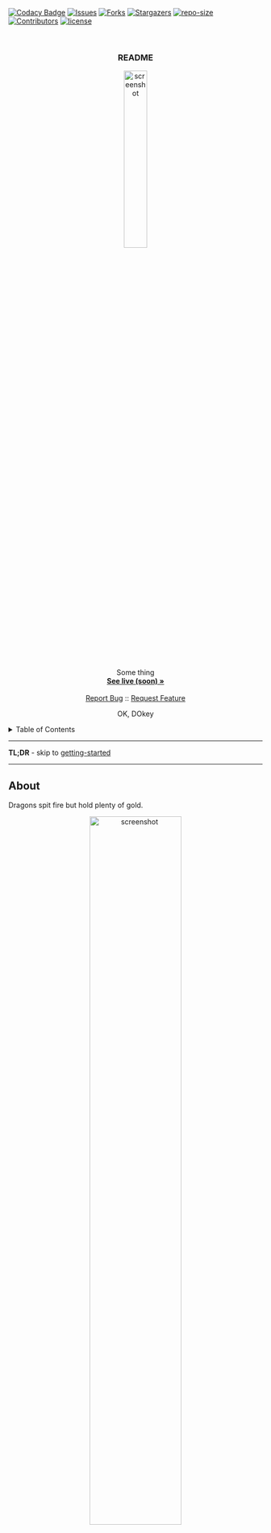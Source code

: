 
<!-- PROJECT SHIELDS -->
[![Codacy Badge][codacy-shield]][codacy-url]
[![Issues][issues-shield]][issues-url]
[![Forks][forks-shield]][forks-url]
[![Stargazers][stars-shield]][stars-url]
[![repo-size][repo-size-shield]][repo-size-url]
[![Contributors][contributors-shield]][contributors-url]
[![license][license-shield]][license-url]

<!-- PROJECT LOGO -->
<br />
<div align="center">

  <h3 align="center">README</h3>

   <a href="#">
      <img src="images/orgname-logo.png" alt="screenshot" width="30%">
   </a>

  <p align="center">
    Some thing
    <br />
    <a href="#"><strong>See live (soon) »</strong></a>
    <br />
    <br />
    <a href="https://github.com/orgname/appname/issues">Report Bug</a>
    ::
    <a href="https://github.com/orgname/appname/issues">Request Feature</a>
  </p>
</div>

<p align="center">
OK, DOkey
</p>

<!-- TABLE OF CONTENTS -->
<details>
  <summary>Table of Contents</summary>
      <ol>
         <li>
            <a href="#about">About</a>
            <ul>
                <li>
                    <a href="#built-with">Built With</a>
                </li>
            </ul>
         </li>
         <li>
         <a href="#getting-started">Getting Started</a>
         <ul>
            <li><a href="#prerequisites">Prerequisites</a></li>
            <li><a href="#repo">Repo</a></li>
            <li><a href="#develop">Develop</a></li>
            <li><a href="#build">Build</a></li>
            <li><a href="#deploy">deploy</a></li>
         </ul>
         </li>
         <li><a href="#roadmap">Roadmap</a></li>
         <li><a href="#contributing">Contributing</a></li>
         <li><a href="#license">License</a></li>
         <li><a href="#acknowledgments">Acknowledgments</a></li>
      </ol>
</details>

<hr/>

**TL;DR** - skip to [getting-started](#getting-started)


<hr/>

<!-- ABOUT THE PROJECT -->

## About

Dragons spit fire but hold plenty of gold.

<div align="center">
   <a href="#">
      <img src="images/orgname-logo.png" alt="screenshot" width="60%">
   </a>
</div>

## Features

* Long tail
* Short tail
* 


Of course, nothing is perfect, but I will try to keep this up to date and fix issues right here.
If you've truly tried everything and still can't get this to work for you, try to reach out. Or raise an issue. But I make no promise

<p align="right">(<a href="#readme-top">back to top</a>)</p>

### Built With

- [node.js](https://nodejs.org/) - of course
- [someotherthing](https://perdu.com/) - never did before, I almost used another one, but it seems solid
- 

### Also using

- 


<hr/>

<!-- GETTING STARTED -->

## Getting Started

### Prerequisites

- you need [Git](https://git-scm.com/) installed
- and [nodejs](https://nodejs.org/) of course


### Set up repo

```bash
$ git clone https://github.com/orgname/appname.git
```

Navigate to the repo root's folder & install dependencies

```bash
$ cd ./appname && npm install
```

### Develop

**Launch in develop mode**

```bash
$ npm run develop # code changes will automatically reload the server
```

**Access via browser**

- Hit [http://localhost:3030](http://localhost:3030)

### Build

This command will compile for production deployment:

```bash
$ npm run compile
```


### Deploy

how to deploy here

<p align="right">(<a href="#readme-top">back to top</a>)</p>


<hr/>

## Roadmap

- [x] Setup a repo with ...
- [x] Setup ...
- [ ] And ...

<hr/>

## Contributing

Contributions are what make the open source community such an amazing place to learn, inspire, and create. Any contributions you make are **greatly appreciated**.

If you have a suggestion that would make this better, please fork the repo and create a pull request. You can also simply open an issue with the tag "enhancement".
Don't forget to give the project a star! Thanks again!

1. fork the Project
2. create your Feature Branch (`git checkout -b feature/some-feature`)
3. commit your Changes (`git commit -m 'Add some feature'`)
4. push to the Branch (`git push origin feature/some-feature`)
5. open a Pull Request

<hr/>

<p align="right">(<a href="#readme-top">back to top</a>)</p>

<hr/>

## Acknowledgments

It would never end. I've done this work not just off dozens of other people's open source work, but hundreds, thousands, or maybe millions.


<!-- Refs -->

[codacy-url]: https://app.codacy.com/gh/orgname/appname/dashboard
[codacy-shield]: https://img.shields.io/codacy/grade/appid?style=for-the-badge
[contributors-shield]: https://img.shields.io/github/contributors/orgname/appname.svg?style=for-the-badge
[contributors-url]: https://github.com/orgname/appname/graphs/contributors
[forks-shield]: https://img.shields.io/github/forks/orgname/appname.svg?style=for-the-badge
[forks-url]: https://github.com/orgname/appname/network/members
[stars-shield]: https://img.shields.io/github/stars/orgname/appname.svg?style=for-the-badge
[stars-url]: https://github.com/orgname/appname/stargazers
[issues-shield]: https://img.shields.io/github/issues/orgname/appname.svg?style=for-the-badge
[issues-url]: https://github.com/orgname/appname/issues
[license-shield]: https://img.shields.io/github/license/orgname/appname.svg?style=for-the-badge
[license-url]: https://github.com/orgname/appname/blob/main/LICENSE
[score-shield]: https://img.shields.io/ossf-scorecard/github.com/orgname/appname?style=for-the-badge
[score-url]: https://github.com/orgname/appname
[repo-size-shield]: https://img.shields.io/github/repo-size/orgname/appname?style=for-the-badge
[repo-size-url]: https://github.com/orgname/appname/archive/refs/heads/main.zip
[product-screenshot]: images/orgname-logo.png

## Changelog

Changelog see [here](CHANGELOG.md)

## License

[![license][license-shield]][license-url]


If you too produce work and publish it out there, it's clearer to choose a [license](https://choosealicense.com).

```markdown
MIT License

Copyright (c) 2024 Hirako

Permission is hereby granted, free of charge, to any person obtaining a copy
of this software and associated documentation files (the "Software"), to deal
in the Software without restriction, including without limitation the rights
to use, copy, modify, merge, publish, distribute, sublicense, and/or sell
copies of the Software, and to permit persons to whom the Software is
furnished to do so, subject to the following conditions:

The above copyright notice and this permission notice shall be included in all
copies or substantial portions of the Software.

THE SOFTWARE IS PROVIDED "AS IS", WITHOUT WARRANTY OF ANY KIND, EXPRESS OR
IMPLIED, INCLUDING BUT NOT LIMITED TO THE WARRANTIES OF MERCHANTABILITY,
FITNESS FOR A PARTICULAR PURPOSE AND NONINFRINGEMENT. IN NO EVENT SHALL THE
AUTHORS OR COPYRIGHT HOLDERS BE LIABLE FOR ANY CLAIM, DAMAGES OR OTHER
LIABILITY, WHETHER IN AN ACTION OF CONTRACT, TORT OR OTHERWISE, ARISING FROM,
OUT OF OR IN CONNECTION WITH THE SOFTWARE OR THE USE OR OTHER DEALINGS IN THE
SOFTWARE.
```
```
